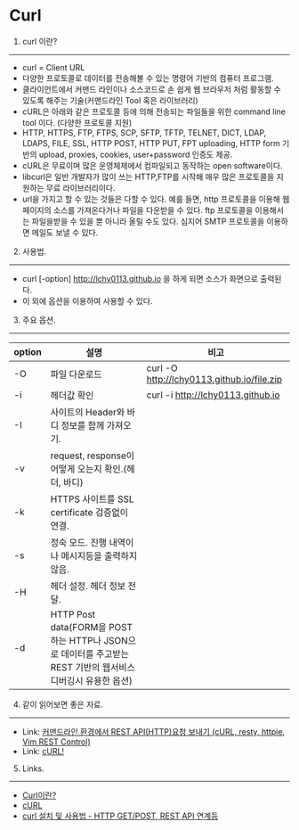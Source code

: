 Curl  
====


1. curl 이란?
-----
* curl = Client URL
* 다양한 프로토콜로 데이터를 전송해볼 수 있는 명령어 기반의 컴퓨터 프로그램.
* 클라이언트에서 커맨드 라인이나 소스코드로 손 쉽게 웹 브라우저 처럼 활동할 수 있도록 해주는 기술(커맨드라인 Tool 혹은 라이브러리)
* cURL은 아래와 같은 프로토콜 등에 의해 전송되는 파일들을 위한 command line tool 이다. (다양한 프로토콜 지원)
* HTTP, HTTPS, FTP, FTPS, SCP, SFTP, TFTP, TELNET, DICT, LDAP, LDAPS, FILE, SSL, HTTP POST, HTTP PUT, FPT uploading, HTTP form 기반의 upload, proxies, cookies, user+password 인증도 제공.
* cURL은 무료이며 많은 운영체제에서 컴파일되고 동작하는 open software이다.
* libcurl은 일반 개발자가 많이 쓰는 HTTP,FTP를 시작해 매우 많은 프로토콜을 지원하는 무료 라이브러리이다.
* url을 가지고 할 수 있는 것들은 다할 수 있다. 예를 들면, http 프로토콜을 이용해 웹 페이지의 소스를 가져온다거나 파일을 다운받을 수 있다. ftp 프로토콜을 이용해서는 파일을받을 수 있을 뿐 아니라 올릴 수도 있다. 심지어 SMTP 프로토콜을 이용하면 메일도 보낼 수 있다.



2. 사용법.
-----
* curl [-option] http://lchy0113.github.io 을 하게 되면 소스가 화면으로 출력된다.
* 이 외에 옵션을 이용하여 사용할 수 있다.


3. 주요 옵션.
-----
| option | 설명                                                                                                        | 비고                                       |
|--------|-------------------------------------------------------------------------------------------------------------|--------------------------------------------|
| -O     | 파일 다운로드                                                                                               | curl -O http://lchy0113.github.io/file.zip |
| -i     | 헤더값 확인                                                                                                 | curl -i http://lchy0113.github.io          |
| -I     | 사이트의 Header와 바디 정보를 함께 가져오기.                                                                |                                            |
| -v     | request, response이 어떻게 오는지 확인.(헤더, 바디)                                                         |                                            |
| -k     | HTTPS 사이트를 SSL certificate 검증없이 연결.                                                               |                                            |
| -s     | 정숙 모드. 진행 내역이나 메시지등을 출력하지 않음.                                                          |                                            |
| -H     | 헤더 설정. 헤더 정보 전달.                                                                                  |                                            |
| -d     | HTTP Post data(FORM을 POST하는 HTTP나 JSON으로 데이터를 주고받는 REST 기반의 웹서비스 디버깅시 유용한 옵션) |                                            |


4. 같이 읽어보면 좋은 자료.
-----
* Link: [커맨드라인 환경에서 REST API(HTTP)요청 보내기 (cURL, resty, httpie, Vim REST Control)](https://bakyeono.net/post/2016-05-02-rest-api-client-for-cli.html)
* Link: [cURL!](http://khanrc.tistory.com/entry/cURL)

	
5. Links.
-----
* [Curl이란?](http://jokergt.tistory.com/83)
* [cURL](http://sunphiz.me/wp/archives/491)
* [curl 설치 및 사용법 - HTTP GET/POST, REST API 연계등](https://www.lesstif.com/pages/viewpage.action?pageId=14745703)

